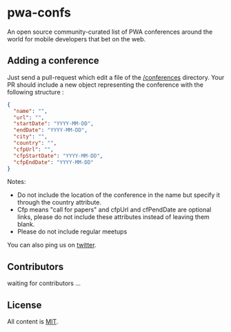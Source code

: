 # pwa-confs

An open source community-curated list of PWA conferences around the world for mobile developers that bet on the web.

Adding a conference
-------------------

Just send a pull-request which edit a file of the [/conferences](https://github.com/mobilehackersio/pwa-confs/tree/master/conferences) directory. Your PR should include a new object representing the conference with the following structure :

```json
{
  "name": "",
  "url": "",
  "startDate": "YYYY-MM-DD",
  "endDate": "YYYY-MM-DD",
  "city": "",
  "country": "",
  "cfpUrl": "",
  "cfpStartDate": "YYYY-MM-DD",
  "cfpEndDate": "YYYY-MM-DD"
}
```

Notes: 
- Do not include the location of the conference in the name but specify it through the country attribute.
- Cfp means "call for papers" and cfpUrl and cfPendDate are optional links, please do not include these attributes instead of leaving them blank.
- Please do not include regular meetups

You can also ping us on [twitter](https://twitter.com/mobilehackersio).


Contributors
-------------------
waiting for contributors ...


License
-------

All content is [MIT](https://github.com/mobilehackersio/pwa-confs/blob/master/LICENSE).
